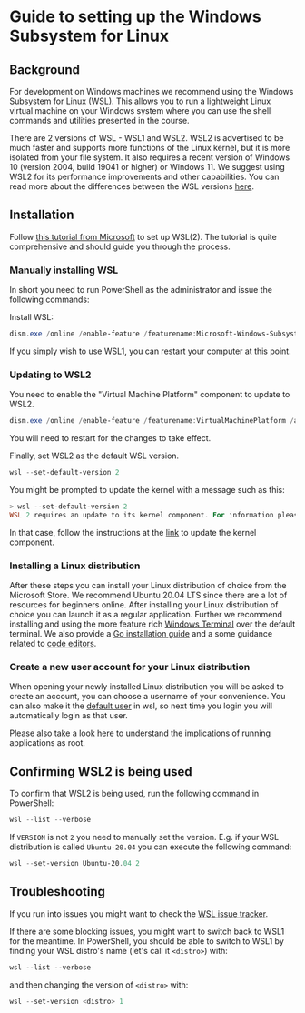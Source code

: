 # Guide to setting up the Windows Subsystem for Linux

## Background

For development on Windows machines we recommend using the Windows Subsystem for Linux (WSL).
This allows you to run a lightweight Linux virtual machine on your Windows system where you can use the shell commands and utilities presented in the course.

There are 2 versions of WSL - WSL1 and WSL2.
WSL2 is advertised to be much faster and supports more functions of the Linux kernel, but it is more isolated from your file system.
It also requires a recent version of Windows 10 (version 2004, build 19041 or higher) or Windows 11.
We suggest using WSL2 for its performance improvements and other capabilities.
You can read more about the differences between the WSL versions [here](https://docs.microsoft.com/en-us/windows/wsl/compare-versions).

## Installation

Follow [this tutorial from Microsoft](https://learn.microsoft.com/en-us/windows/wsl/install#install-wsl-command) to set up WSL(2).
The tutorial is quite comprehensive and should guide you through the process.

### Manually installing WSL

In short you need to run PowerShell as the administrator and issue the following commands:

Install WSL:

```powershell
dism.exe /online /enable-feature /featurename:Microsoft-Windows-Subsystem-Linux /all /norestart
```

If you simply wish to use WSL1, you can restart your computer at this point.

### Updating to WSL2

You need to enable the "Virtual Machine Platform" component to update to WSL2.

```powershell
dism.exe /online /enable-feature /featurename:VirtualMachinePlatform /all /norestart
```

You will need to restart for the changes to take effect.

Finally, set WSL2 as the default WSL version.

```powershell
wsl --set-default-version 2
```

You might be prompted to update the kernel with a message such as this:

```powershell
> wsl --set-default-version 2
WSL 2 requires an update to its kernel component. For information please visit https://aka.ms/wsl2kernel
```

In that case, follow the instructions at the [link](https://aka.ms/wsl2kernel) to update the kernel component.

### Installing a Linux distribution

After these steps you can install your Linux distribution of choice from the Microsoft Store.
We recommend Ubuntu 20.04 LTS since there are a lot of resources for beginners online.
After installing your Linux distribution of choice you can launch it as a regular application.
Further we recommend installing and using the more feature rich [Windows Terminal](https://www.microsoft.com/en-us/p/windows-terminal/9n0dx20hk701) over the default terminal.
We also provide a [Go installation guide](setup-go.md) and a some guidance related to [code editors](setup-editors.md).

### Create a new user account for your Linux distribution

When opening your newly installed Linux distribution you will be asked to create an account, you can choose a username of your convenience.
You can also make it the [default user](https://docs.microsoft.com/en-us/windows/wsl/wsl-config#change-the-default-user-for-a-distribution) in wsl, so next time you login you will automatically login as that user.

Please also take a look [here](https://ubuntu.com/tutorials/command-line-for-beginners#7-the-command-line-and-the-superuser) to understand the implications of running applications as root.

## Confirming WSL2 is being used

To confirm that WSL2 is being used, run the following command in PowerShell:

```powershell
wsl --list --verbose
```

If `VERSION` is not `2` you need to manually set the version.
E.g. if your WSL distribution is called `Ubuntu-20.04` you can execute the following command:

```powershell
wsl --set-version Ubuntu-20.04 2
```

## Troubleshooting

If you run into issues you might want to check the [WSL issue tracker](https://github.com/Microsoft/WSL/issues).

If there are some blocking issues, you might want to switch back to WSL1 for the meantime.
In PowerShell, you should be able to switch to WSL1 by finding your WSL distro's name (let's call it `<distro>`) with:

```powershell
wsl --list --verbose
```

and then changing the version of `<distro>` with:

```powershell
wsl --set-version <distro> 1
```
